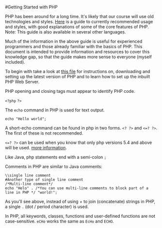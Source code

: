 #Getting Started with PHP

PHP has been around for a long time. It's likely that our course will use old technologies and styles. [Here](http://www.phptherightway.com/) is a guide to currently recommended usage and styles, with good explanations of some of the core features of PHP. Note: This guide is also available in several other languages.

Much of the information in the above guide is useful for experienced programmers and those already familiar with the basics of PHP. This document is intended to provide information and resources to cover this knowledge gap, so that the guide makes more sense to everyone (myself included).

To begin with take a look at [this file](https://github.com/LucidityWaver/ICA40511-Keywords/blob/master/PHP%20Setup%20%26%20Web%20Server.md) for instructions on, downloading and setting up the latest version of PHP and to learn how to set up the inbuilt PHP Web Server.

PHP opening and closing tags must appear to identify PHP code.

`<?php`
`?> `

The `echo` command in PHP is used for text output.

`echo "Hello world";`

A short-echo command can be found in php in two forms. `<? ?>` and `<=? ?>`. The first of these is not recommended.

`<=? ?>` can be used when you know that only php versions 5.4 and above will be used. [more information](http://programmers.stackexchange.com/a/151694).

Like Java, php statements end with a semi-colon `;`

Comments in PHP are similar to Java comments:

```
\\single line comment
#Another type of single line comment
/*Multi-line comment*/
echo "Helo" . /*You can use multi-line comments to block part of a line in PHP */ "world!";
```

As you'll see above, instead of using + to join (concatenate) strings in PHP, a single `.` (dot / period character) is used.

In PHP, all keywords, classes, functions and user-defined functions are not case-sensitive. `eCHo` works the same as `EcHo` and `ECHO`.

